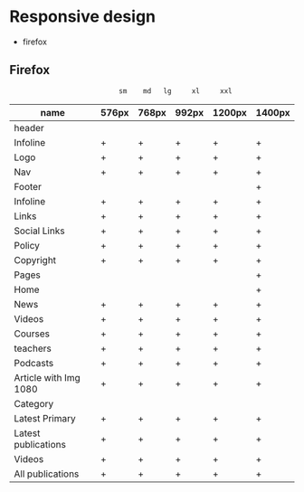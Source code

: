 # Responsive design

- firefox

## Firefox

                               sm    md   lg     xl     xxl

|name                       |576px|768px|992px|1200px|1400px|
|---------------------------|-----|-----|-----|------|------|
|header                     |     |     |     |      |      |
|   Infoline                |  +  |  +  |  +  |  +   |  +   |
|   Logo                    |  +  |  +  |  +  |  +   |  +   |
|   Nav                     |  +  |  +  |  +  |  +   |  +   |
|Footer                     |     |     |     |      |  +   |
|   Infoline                |  +  |  +  |  +  |  +   |  +   |
|    Links                  |  +  |  +  |  +  |  +   |  +   |
|    Social Links           |  +  |  +  |  +  |  +   |  +   |
|    Policy                 |  +  |  +  |  +  |  +   |  +   |
|    Copyright              |  +  |  +  |  +  |  +   |  +   |
|Pages                      |     |     |     |      |  +   |
|    Home                   |     |     |     |      |  +   |
|       News                |  +  |  +  |  +  |  +   |  +   |
|       Videos              |  +  |  +  |  +  |  +   |  +   |
|       Courses             |  +  |  +  |  +  |  +   |  +   |
|       teachers            |  +  |  +  |  +  |  +   |  +   |
|       Podcasts            |  +  |  +  |  +  |  +   |  +   |
|    Article with Img 1080  |  +  |  +  |  +  |  +   |  +   |
|    Category               |     |     |     |      |      |
|       Latest Primary      |  +  |  +  |  +  |  +   |  +   |
|       Latest publications |  +  |  +  |  +  |  +   |  +   |
|       Videos              |  +  |  +  |  +  |  +   |  +   |
|       All publications    |  +  |  +  |  +  |  +   |  +   |
